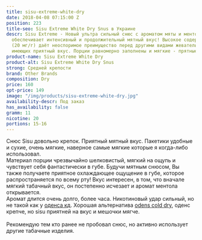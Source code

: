 ```yaml
---
title: sisu-extreme-white-dry
date: 2018-04-08 07:15:00 Z
position: 223
title-seo: Sisu Extreme White Dry Snus в Украине
descr: Sisu Extreme - Новый ультра сильный снюс с ароматом мяты и ментола, который
  обеспечивает интенсивный и продолжительный мятный вкус! Высокое содержание никотина
  (20 мг/г) даёт неоспоримое преимущество перед другими видами жевательного табака,
  имеющих приятный вкус. Порции равномерно заполнены и мягкие - прятные на ощупь!
product-name: Sisu Extreme White Dry
product-alt: Sisu Extreme White Dry Snus
strong: Средней крепости
brand: Other Brands
composition: Dry
price: 160
opt-price: 149
image: "/img/products/sisu-extreme-white-dry.jpg"
availability-descr: Под заказ
has_availability: false
gramm: 11
nicotine: 20
portions: 15-16
---
```


Снюс Sisu довольно крепок. Приятный мятный вкус. Пакетики удобные и сухие, очень мягкие, наверное самые мягкие которые я когда-либо использовал.<br>
Материал порции чрезвычайно шелковистый, мягкий на ощупь и чувствует себя фантастически в губе. Будучи мятным снюсом, Вы также получаете приятное охлаждающее ощущение в губе, которое распространяется по всему рту! Вкус интересен, в том, что вначале мягкий табачный вкус, он постепенно исчезает и аромат ментола открывается.<br>
Аромат длится очень долго, более часа. Никотиновый удар сильный, но не такой как у [оденса кд](/odens-cold-dry).
Хорошая альтернатива [odens cold dry](/odens-cold-dry), оденс крепче, но sisu приятней на вкус и мешочки мягче.<br><br>
Рекомендую тем кто ранее не пробовал снюс, но активно использует другие табачные изделия.